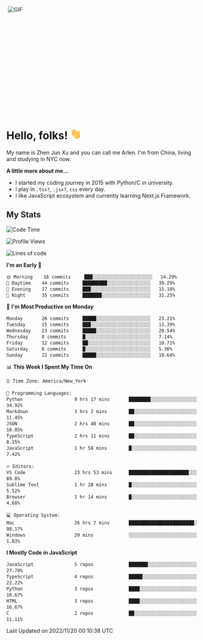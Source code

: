 <img align="right" alt="GIF" src="https://media.giphy.com/media/xUA7bdpLxQhsSQdyog/giphy.gif" width="500" height="320" />

# Hello, folks! <img src="https://raw.githubusercontent.com/arlenxuzj/arlenxuzj/master/assets/wave.gif" width="30px">

My name is Zhen Jun Xu and you can call me Arlen. I'm from China, living and studying in NYC now.

**A little more about me...**

 - I started my coding journey in 2015 with Python/C in university.
 - I play in `.tsx?`, `.jsx?`, `css` every day.
 - I like JavaScript ecosystem and currently learning Next.js Framework.

## My Stats

<!--START_SECTION:waka-->
![Code Time](http://img.shields.io/badge/Code%20Time-1%2C367%20hrs%2048%20mins-blue)

![Profile Views](http://img.shields.io/badge/Profile%20Views-269-blue)

![Lines of code](https://img.shields.io/badge/From%20Hello%20World%20I%27ve%20Written-236%20Thousand%20lines%20of%20code-blue)

**I'm an Early 🐤** 

```text
🌞 Morning    16 commits     ███░░░░░░░░░░░░░░░░░░░░░░   14.29% 
🌆 Daytime    44 commits     █████████░░░░░░░░░░░░░░░░   39.29% 
🌃 Evening    17 commits     ███░░░░░░░░░░░░░░░░░░░░░░   15.18% 
🌙 Night      35 commits     ███████░░░░░░░░░░░░░░░░░░   31.25%

```
📅 **I'm Most Productive on Monday** 

```text
Monday       26 commits     █████░░░░░░░░░░░░░░░░░░░░   23.21% 
Tuesday      15 commits     ███░░░░░░░░░░░░░░░░░░░░░░   13.39% 
Wednesday    23 commits     █████░░░░░░░░░░░░░░░░░░░░   20.54% 
Thursday     8 commits      █░░░░░░░░░░░░░░░░░░░░░░░░   7.14% 
Friday       12 commits     ██░░░░░░░░░░░░░░░░░░░░░░░   10.71% 
Saturday     6 commits      █░░░░░░░░░░░░░░░░░░░░░░░░   5.36% 
Sunday       22 commits     █████░░░░░░░░░░░░░░░░░░░░   19.64%

```


📊 **This Week I Spent My Time On** 

```text
⌚︎ Time Zone: America/New_York

💬 Programming Languages: 
Python                   9 hrs 17 mins       ████████░░░░░░░░░░░░░░░░░   34.92% 
Markdown                 3 hrs 2 mins        ██░░░░░░░░░░░░░░░░░░░░░░░   11.45% 
JSON                     2 hrs 40 mins       ██░░░░░░░░░░░░░░░░░░░░░░░   10.05% 
TypeScript               2 hrs 11 mins       ██░░░░░░░░░░░░░░░░░░░░░░░   8.25% 
JavaScript               1 hr 58 mins        █░░░░░░░░░░░░░░░░░░░░░░░░   7.42%

🔥 Editors: 
VS Code                  23 hrs 53 mins      ██████████████████████░░░   89.8% 
Sublime Text             1 hr 28 mins        █░░░░░░░░░░░░░░░░░░░░░░░░   5.52% 
Browser                  1 hr 14 mins        █░░░░░░░░░░░░░░░░░░░░░░░░   4.68%

💻 Operating System: 
Mac                      26 hrs 7 mins       ████████████████████████░   98.17% 
Windows                  29 mins             ░░░░░░░░░░░░░░░░░░░░░░░░░   1.83%

```

**I Mostly Code in JavaScript** 

```text
JavaScript               5 repos             ███████░░░░░░░░░░░░░░░░░░   27.78% 
TypeScript               4 repos             █████░░░░░░░░░░░░░░░░░░░░   22.22% 
Python                   3 repos             ████░░░░░░░░░░░░░░░░░░░░░   16.67% 
HTML                     3 repos             ████░░░░░░░░░░░░░░░░░░░░░   16.67% 
C                        2 repos             ██░░░░░░░░░░░░░░░░░░░░░░░   11.11%

```



 Last Updated on 2022/11/20 00:10:38 UTC
<!--END_SECTION:waka-->
